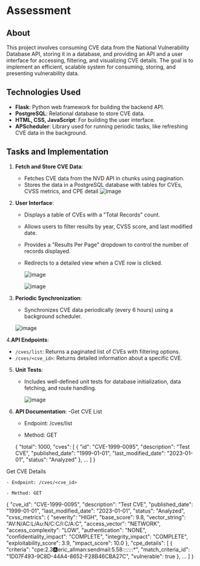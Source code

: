 # Assessment

## **About**

This project involves consuming CVE data from the National Vulnerability Database API, storing it in a database, and providing an API and a user interface for accessing, filtering, and visualizing CVE details. The goal is to implement an efficient, scalable system for consuming, storing, and presenting vulnerability data.

## **Technologies Used**

- **Flask**: Python web framework for building the backend API.
- **PostgreSQL**: Relational database to store CVE data.
- **HTML, CSS, JavaScript**: For building the user interface.
- **APScheduler**: Library used for running periodic tasks, like refreshing CVE data in the background.

## **Tasks and Implementation**

1. **Fetch and Store CVE Data**:
   - Fetches CVE data from the NVD API in chunks using pagination.
   - Stores the data in a PostgreSQL database with tables for CVEs, CVSS metrics, and CPE detail
![image](https://github.com/user-attachments/assets/4aeee4d1-5e42-4d76-9b14-61dacaf8ee2c)



2. **User Interface**:
   - Displays a table of CVEs with a "Total Records" count.
   - Allows users to filter results by year, CVSS score, and last modified date.
   - Provides a "Results Per Page" dropdown to control the number of records displayed.
   - Redirects to a detailed view when a CVE row is clicked.
  
      ![image](https://github.com/user-attachments/assets/a08cf207-243b-4379-9655-ccfffebf341e)

      ![image](https://github.com/user-attachments/assets/5eb5ced0-fd49-470a-af68-b6f56bd78fd0)

     

3. **Periodic Synchronization**:
   - Synchronizes CVE data periodically (every 6 hours) using a background scheduler.
  
   ![image](https://github.com/user-attachments/assets/9702546a-1677-4a67-b350-30602b93087c)

4.**API Endpoints**:
   - `/cves/list`: Returns a paginated list of CVEs with filtering options.
   - `/cves/<cve_id>`: Returns detailed information about a specific CVE.

5. **Unit Tests**:
   - Includes well-defined unit tests for database initialization, data fetching, and route handling.
     
      ![image](https://github.com/user-attachments/assets/dba3b665-6adb-4bcf-a8a8-881cc05b169b)

6. **API Documentation**:
   -Get CVE List

   - Endpoint: /cves/list

    - Method: GET

   {
  "total": 1000,
  "cves": [
    {
      "id": "CVE-1999-0095",
      "description": "Test CVE",
      "published_date": "1999-01-01",
      "last_modified_date": "2023-01-01",
      "status": "Analyzed"
    },
    ...
  ]
}

Get CVE Details

    - Endpoint: /cves/<cve_id>

    - Method: GET

{
  "cve_id": "CVE-1999-0095",
  "description": "Test CVE",
  "published_date": "1999-01-01",
  "last_modified_date": "2023-01-01",
  "status": "Analyzed",
  "cvss_metrics": {
    "severity": "HIGH",
    "base_score": 9.8,
    "vector_string": "AV:N/AC:L/Au:N/C:C/I:C/A:C",
    "access_vector": "NETWORK",
    "access_complexity": "LOW",
    "authentication": "NONE",
    "confidentiality_impact": "COMPLETE",
    "integrity_impact": "COMPLETE",
    "exploitability_score": 3.9,
    "impact_score": 10.0
  },
  "cpe_details": [
    {
      "criteria": "cpe:2.3:a:eric_allman:sendmail:5.58:*:*:*:*:*:*:*",
      "match_criteria_id": "1D07F493-9C8D-44A4-8652-F28B46CBA27C",
      "vulnerable": true
    },
    ...
  ]
}






